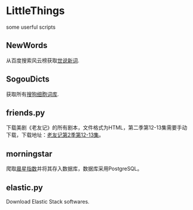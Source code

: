 # LittleThings

some userful scripts

## NewWords

从百度搜索风云榜获取[世说新词](http://top.baidu.com/buzz?b=396&c=12).

## SogouDicts

获取所有[搜狗细胞词库](https://pinyin.sogou.com/dict/).

## friends.py

下载美剧《老友记》的所有剧本，文件格式为HTML，第二季第12-13集需要手动下载，下载地址：[老友记第2季第12-13集](http://friends.tktv.net/Episodes2/summaries/12-13.html)。

## morningstar

爬取[晨星指数](http://cn.morningstar.com/index/default.aspx)并将其存入数据库，数据库采用PostgreSQL。

## elastic.py

Download Elastic Stack softwares.